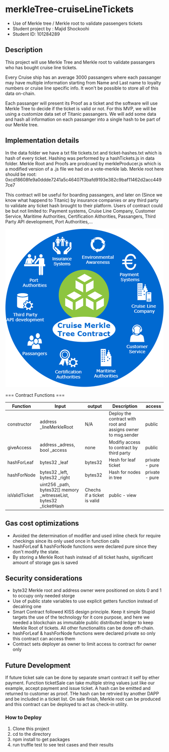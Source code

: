 # merkleTree-cruiseLineTickets

- Use of Merkle tree / Merkle root to validate passengers tickets
- Student project by : Majid Shockoohi
- Student ID: 101284289

## Description

This project will use Merkle Tree and Merkle root to validate passangers who has bought cruise line tickets.

Every Cruise ship has an average 3000 passangers where each passanger may have multiple information starting from Name and Last name to loyalty numbers or cruise line specific info. It won't be possible to store all of this data on-chain.

Each passanger will present its Proof as a ticket and the software will use Merkle Tree to decide if the ticket is valid or not. For this MVP, we will be using a customize data set of Titanic passangers. We will add some data and hash all information on each passanger into a single hash to be part of our Merkle tree.

## Implementation details

In the data folder we have a txt file tickets.txt and ticket-hashes.txt which is hash of every ticket. Hashing was performed by a hashTickets.js in data folder. Merkle Root and Proofs are prodcued by merkleProducer.js which is a modified version of a .js file we had on a vote-merkle lab.
Merkle root here should be root: 0xcd18608fe9a0ddde7241a5c46407f3bafd9193e382c9baf11462d2acc4497ce7

This contract will be useful for boarding passangers, and later on (Since we know what happend to Titanic) by insurance companies or any third party to validate any ticket hash brought to their platform. Users of contract could be but not limited to: Payment systems, Cruise Line Company, Customer Service, Maritime Authorities, Certification Aithorities, Passangers, Third Party API development, Port Authorities,...

![BizPlan](/docs/bizPlan.png)

=== Contract Functions ===

| Function      | Input                                                                 | output                      | Description                                                   | access         |
| ------------- | --------------------------------------------------------------------- | --------------------------- | ------------------------------------------------------------- | -------------- |
| constructor   | address \_lineMerkleRoot                                              | N/A                         | Deploy the contract with root and assigns owner to msg.sender | public         |
| giveAccess    | address \_adress, bool \_access                                       | none                        | Modifiy access to contract by third party                     | public         |
| hashForLeaf   | bytes32 \_leaf                                                        | bytes32                     | Hesh for leaf ticket                                          | private - pure |
| hashForNode   | bytes32 \_left, bytes32 \_right                                       | bytes32                     | Hash for nodes in tree                                        | private - pure |
| isValidTicket | uint256 \_path, bytes32[] memory \_witnesseList, bytes32 \_ticketHash | Chechs if a ticket is valid | public - view                                                 |

## Gas cost optimizations

- Avoided the determination of modifier and used inline check for require checkings since its only used once in function calls
- hashForLeaf & hashForNode functions were declared pure since they don't modify the state.
- By storing a Merkle Root hash instead of all ticket hashs, significant amount of storage gas is saved

## Security considerations

- byte32 Merkle root and address owner were positioned on slots 0 and 1 to occupy only needed storge
- Use of public state variables to use explicit getters function instead of decalring one
- Smart Contract followed KISS design principle. Keep it simple Stupid targets the use of the technology for it core purpose, and here we needed a blockchain as immutable public distributed ledger to keep Merkle Root of tickets. All other functionalitis can be done off-chain.
- hashForLeaf & hashForNode functions were declared private so only this contract can access them
- Contract sets deployer as owner to limit access to contract for owner only

## Future Development

If future ticket sale can be done by separate smart contract it self by ether payment. Function ticketSale can take multiple string values just like our example, accept payment and issue ticket. A hash can be emitted and returned to customer as proof. THe hash can be retrvied by another DAPP and be included in a ticket list. On sale finish, Merkle root can be produced and this contract can be deployed to act as check-in utility.

### How to Deploy

1. Clone this project
1. cd to the directory
1. npm install to get packages
1. run truffle test to see test cases and their results
